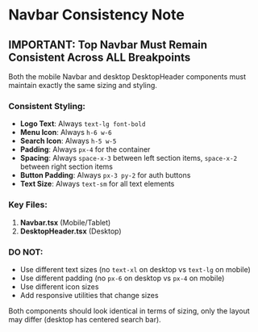# Navbar Consistency Note

## IMPORTANT: Top Navbar Must Remain Consistent Across ALL Breakpoints

Both the mobile Navbar and desktop DesktopHeader components must maintain exactly the same sizing and styling.

### Consistent Styling:
- **Logo Text**: Always `text-lg font-bold`
- **Menu Icon**: Always `h-6 w-6`
- **Search Icon**: Always `h-5 w-5`
- **Padding**: Always `px-4` for the container
- **Spacing**: Always `space-x-3` between left section items, `space-x-2` between right section items
- **Button Padding**: Always `px-3 py-2` for auth buttons
- **Text Size**: Always `text-sm` for all text elements

### Key Files:
1. **Navbar.tsx** (Mobile/Tablet)
2. **DesktopHeader.tsx** (Desktop)

### DO NOT:
- Use different text sizes (no `text-xl` on desktop vs `text-lg` on mobile)
- Use different padding (no `px-6` on desktop vs `px-4` on mobile)
- Use different icon sizes
- Add responsive utilities that change sizes

Both components should look identical in terms of sizing, only the layout may differ (desktop has centered search bar).